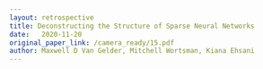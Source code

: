 ```yaml
---
layout: retrospective
title: Deconstructing the Structure of Sparse Neural Networks
date:   2020-11-20
original_paper_link: /camera_ready/15.pdf
author: Maxwell D Van Gelder, Mitchell Wortsman, Kiana Ehsani
---
```

